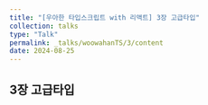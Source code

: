 ```yaml
---
title: "[우아한 타입스크립트 with 리액트] 3장 고급타입"
collection: talks
type: "Talk"
permalink: _talks/woowahanTS/3/content
date: 2024-08-25
---
```


## 3장 고급타입

